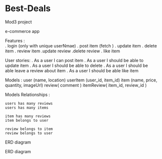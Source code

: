 # Best-Deals 
Mod3 project 

e-commerce app 

Features :  
    . login (only with unique userNmae)	
    . post item (fetch )
    . update item
    . delete item
    . review item
        .update review
        .delete review
    . like item 

User stories:
. As a user I can post item 
. As a user I should be able to update item 
. As a user I should be able to delete
. As a user I should be able leave a review about item 
. As a user I should be able like  item 


Models : 
    user   (name, location)
    userItem (user_id, item_id)
    item (name, price, quantity, imageUrl)
    review( comment )
    itemReview( item_id, review_id )




Models Relationships :
	
    users has many reviews
    users has many items
        
    item has many reviews 
    item belongs to user 

    review belongs to item
    review belongs to user


ERD diagram 



ERD diagram